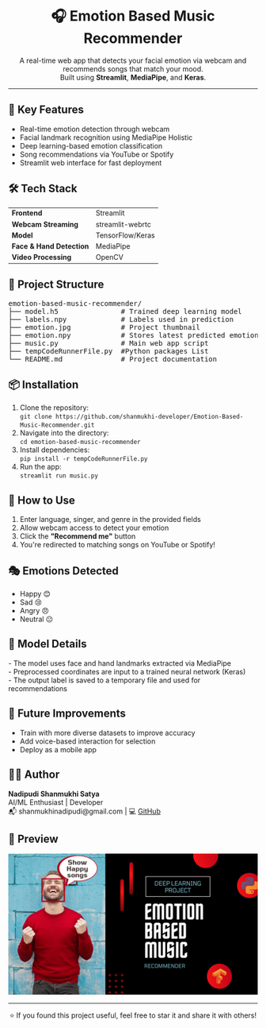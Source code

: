 <h1 align="center">🎧 Emotion Based Music Recommender</h1>

<p align="center">
  A real-time web app that detects your facial emotion via webcam and recommends songs that match your mood.<br>
  Built using <strong>Streamlit</strong>, <strong>MediaPipe</strong>, and <strong>Keras</strong>.
</p>

<hr>

<h2>🚀 Key Features</h2>
<ul>
  <li>Real-time emotion detection through webcam</li>
  <li>Facial landmark recognition using MediaPipe Holistic</li>
  <li>Deep learning-based emotion classification</li>
  <li>Song recommendations via YouTube or Spotify</li>
  <li>Streamlit web interface for fast deployment</li>
</ul>

<h2>🛠 Tech Stack</h2>
<table>
  <tr><td><strong>Frontend</strong></td><td>Streamlit</td></tr>
  <tr><td><strong>Webcam Streaming</strong></td><td>streamlit-webrtc</td></tr>
  <tr><td><strong>Model</strong></td><td>TensorFlow/Keras</td></tr>
  <tr><td><strong>Face & Hand Detection</strong></td><td>MediaPipe</td></tr>
  <tr><td><strong>Video Processing</strong></td><td>OpenCV</td></tr>
</table>

<h2>📂 Project Structure</h2>

<pre>
emotion-based-music-recommender/
├── model.h5               # Trained deep learning model
├── labels.npy             # Labels used in prediction
├── emotion.jpg            # Project thumbnail
├── emotion.npy            # Stores latest predicted emotion
├── music.py               # Main web app script
├── tempCodeRunnerFile.py  #Python packages List
└── README.md              # Project documentation
</pre>

<h2>📦 Installation</h2>

<ol>
  <li>Clone the repository:<br>
    <code>git clone https://github.com/shanmukhi-developer/Emotion-Based-Music-Recommender.git</code>
  </li>
  <li>Navigate into the directory:<br>
    <code>cd emotion-based-music-recommender</code>
  </li>
  <li>Install dependencies:<br>
    <code>pip install -r tempCodeRunnerFile.py</code>
  </li>
  <li>Run the app:<br>
    <code>streamlit run music.py</code>
  </li>
</ol>

<h2>🧪 How to Use</h2>
<ol>
  <li>Enter language, singer, and genre in the provided fields</li>
  <li>Allow webcam access to detect your emotion</li>
  <li>Click the <strong>"Recommend me"</strong> button</li>
  <li>You're redirected to matching songs on YouTube or Spotify!</li>
</ol>

<h2>🎭 Emotions Detected</h2>
<ul>
  <li>Happy 😊</li>
  <li>Sad 😢</li>
  <li>Angry 😠</li>
  <li>Neutral 😐</li>
</ul>

<h2>🎯 Model Details</h2>
<p>
  - The model uses face and hand landmarks extracted via MediaPipe<br>
  - Preprocessed coordinates are input to a trained neural network (Keras)<br>
  - The output label is saved to a temporary file and used for recommendations
</p>

<h2>🧠 Future Improvements</h2>
<ul>
  <li>Train with more diverse datasets to improve accuracy</li>
  <li>Add voice-based interaction for selection</li>
  <li>Deploy as a mobile app</li>
</ul>

<h2>👨‍💻 Author</h2>
<p>
  <strong>Nadipudi Shanmukhi Satya</strong><br>
  AI/ML Enthusiast | Developer<br>
  📬 shanmukhinadipudi@gmail.com | 💻 <a href="https://github.com/shanmukhi-developer">GitHub</a>
</p>

<h2>📸 Preview</h2>
<img src="emotion.jpg" width="600"/>
<hr>

<p align="center">
  ⭐️ If you found this project useful, feel free to star it and share it with others!
</p>
